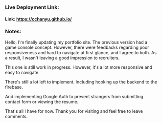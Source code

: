 ### Live Deployment Link:

#### Link: https://cchanyu.github.io/

### Notes:

Hello,
I'm finally updating my portfolio site.
The previous version had a game console concept.
However, there were feedbacks regarding poor responsiveness
and hard to navigate at first glance, and I agree to both.
As a result, I wasn't leaving a good impression to recruiters.

This one is still work in progress.
However, it's a lot more responsive and easy to navigate.

There's still a lot left to implement.
Including hooking up the backend to the firebase.

And implementing Google Auth to prevent strangers 
from submitting contact form or viewing the resume.

That's all I have for now.
Thank you for visiting and feel free to leave comments.